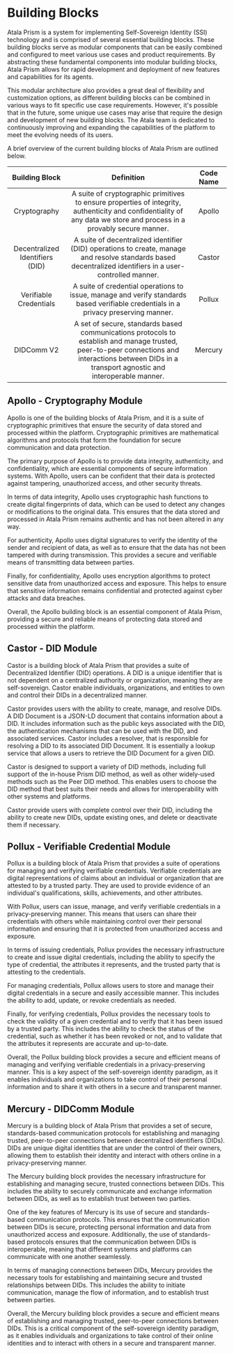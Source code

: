 # Building Blocks

Atala Prism is a system for implementing Self-Sovereign Identity (SSI) technology and is comprised of several essential building blocks. These building blocks serve as modular components that can be easily combined and configured to meet various use cases and product requirements. By abstracting these fundamental components into modular building blocks, Atala Prism allows for rapid development and deployment of new features and capabilities for its agents.

This modular architecture also provides a great deal of flexibility and customization options, as different building blocks can be combined in various ways to fit specific use case requirements. However, it's possible that in the future, some unique use cases may arise that require the design and development of new building blocks. The Atala team is dedicated to continuously improving and expanding the capabilities of the platform to meet the evolving needs of its users.

A brief overview of the current building blocks of Atala Prism are outlined below.

**Building Block**|**Definition**|**Code Name**
:-----:|:-----:|:-----:
Cryptography|A suite of cryptographic primitives to ensure properties of integrity, authenticity and confidentiality of any data we store and process in a provably secure manner.|Apollo
Decentralized Identifiers (DID)|A suite of decentralized identifier (DID) operations to create, manage and resolve standards based decentralized identifiers in a user-controlled manner.|Castor
Verifiable Credentials|A suite of credential operations to issue, manage and verify standards based verifiable credentials in a privacy preserving manner.|Pollux
DIDComm V2|A set of secure, standards based communications protocols to establish and manage trusted, peer-to-peer connections and interactions between DIDs in a transport agnostic and interoperable manner.|Mercury

## Apollo - Cryptography Module
Apollo is one of the building blocks of Atala Prism, and it is a suite of cryptographic primitives that ensure the security of data stored and processed within the platform. Cryptographic primitives are mathematical algorithms and protocols that form the foundation for secure communication and data protection.

The primary purpose of Apollo is to provide data integrity, authenticity, and confidentiality, which are essential components of secure information systems. With Apollo, users can be confident that their data is protected against tampering, unauthorized access, and other security threats.

In terms of data integrity, Apollo uses cryptographic hash functions to create digital fingerprints of data, which can be used to detect any changes or modifications to the original data. This ensures that the data stored and processed in Atala Prism remains authentic and has not been altered in any way.

For authenticity, Apollo uses digital signatures to verify the identity of the sender and recipient of data, as well as to ensure that the data has not been tampered with during transmission. This provides a secure and verifiable means of transmitting data between parties.

Finally, for confidentiality, Apollo uses encryption algorithms to protect sensitive data from unauthorized access and exposure. This helps to ensure that sensitive information remains confidential and protected against cyber attacks and data breaches.

Overall, the Apollo building block is an essential component of Atala Prism, providing a secure and reliable means of protecting data stored and processed within the platform.

## Castor - DID Module

Castor is a building block of Atala Prism that provides a suite of Decentralized Identifier (DID) operations. A DID is a unique identifier that is not dependent on a centralized authority or organization, meaning they are self-sovereign. Castor enable individuals, organizations, and entities to own and control their DIDs in a decentralized manner.

Castor provides users with the ability to create, manage, and resolve DIDs. A DID Document is a JSON-LD document that contains information about a DID. It includes information such as the public keys associated with the DID, the authentication mechanisms that can be used with the DID, and associated services. Castor includes a resolver, that is responsible for resolving a DID to its associated DID Document. It is essentially a lookup service that allows a users to retrieve the DID Document for a given DID.

Castor is designed to support a variety of DID methods, including full support of the in-house Prism DID method, as well as other widely-used methods such as the Peer DID method. This enables users to choose the DID method that best suits their needs and allows for interoperability with other systems and platforms.

Castor provide users with complete control over their DID, including the ability to create new DIDs, update existing ones, and delete or deactivate them if necessary.

## Pollux - Verifiable Credential Module

Pollux is a building block of Atala Prism that provides a suite of operations for managing and verifying verifiable credentials. Verifiable credentials are digital representations of claims about an individual or organization that are attested to by a trusted party. They are used to provide evidence of an individual's qualifications, skills, achievements, and other attributes.

With Pollux, users can issue, manage, and verify verifiable credentials in a privacy-preserving manner. This means that users can share their credentials with others while maintaining control over their personal information and ensuring that it is protected from unauthorized access and exposure.

In terms of issuing credentials, Pollux provides the necessary infrastructure to create and issue digital credentials, including the ability to specify the type of credential, the attributes it represents, and the trusted party that is attesting to the credentials.

For managing credentials, Pollux allows users to store and manage their digital credentials in a secure and easily accessible manner. This includes the ability to add, update, or revoke credentials as needed.

Finally, for verifying credentials, Pollux provides the necessary tools to check the validity of a given credential and to verify that it has been issued by a trusted party. This includes the ability to check the status of the credential, such as whether it has been revoked or not, and to validate that the attributes it represents are accurate and up-to-date.

Overall, the Pollux building block provides a secure and efficient means of managing and verifying verifiable credentials in a privacy-preserving manner. This is a key aspect of the self-sovereign identity paradigm, as it enables individuals and organizations to take control of their personal information and to share it with others in a secure and transparent manner.

## Mercury - DIDComm Module

Mercury is a building block of Atala Prism that provides a set of secure, standards-based communication protocols for establishing and managing trusted, peer-to-peer connections between decentralized identifiers (DIDs). DIDs are unique digital identities that are under the control of their owners, allowing them to establish their identity and interact with others online in a privacy-preserving manner.

The Mercury building block provides the necessary infrastructure for establishing and managing secure, trusted connections between DIDs. This includes the ability to securely communicate and exchange information between DIDs, as well as to establish trust between two parties.

One of the key features of Mercury is its use of secure and standards-based communication protocols. This ensures that the communication between DIDs is secure, protecting personal information and data from unauthorized access and exposure. Additionally, the use of standards-based protocols ensures that the communication between DIDs is interoperable, meaning that different systems and platforms can communicate with one another seamlessly.

In terms of managing connections between DIDs, Mercury provides the necessary tools for establishing and maintaining secure and trusted relationships between DIDs. This includes the ability to initiate communication, manage the flow of information, and to establish trust between parties.

Overall, the Mercury building block provides a secure and efficient means of establishing and managing trusted, peer-to-peer connections between DIDs. This is a critical component of the self-sovereign identity paradigm, as it enables individuals and organizations to take control of their online identities and to interact with others in a secure and transparent manner.
